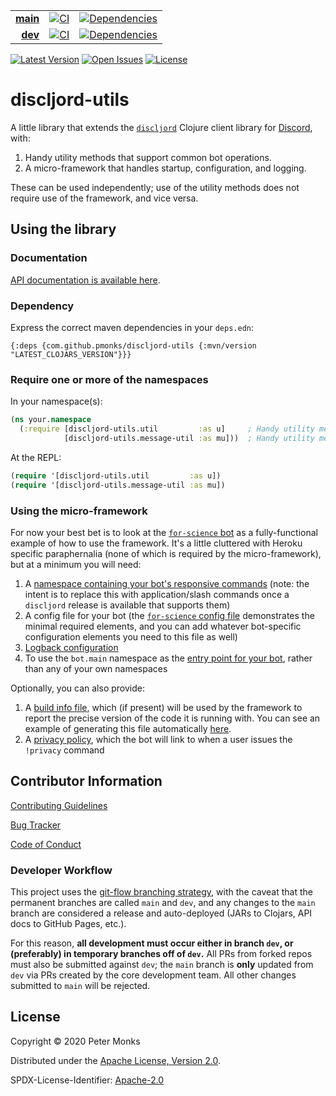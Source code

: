 | | | |
|---:|:---:|:---:|
| [**main**](https://github.com/pmonks/discljord-utils/tree/main) | [![CI](https://github.com/pmonks/discljord-utils/workflows/CI/badge.svg?branch=main)](https://github.com/pmonks/discljord-utils/actions?query=workflow%3ACI+branch%3Amain) | [![Dependencies](https://github.com/pmonks/discljord-utils/workflows/dependencies/badge.svg?branch=main)](https://github.com/pmonks/discljord-utils/actions?query=workflow%3Adependencies+branch%3Amain) |
| [**dev**](https://github.com/pmonks/discljord-utils/tree/dev)  | [![CI](https://github.com/pmonks/discljord-utils/workflows/CI/badge.svg?branch=dev)](https://github.com/pmonks/discljord-utils/actions?query=workflow%3ACI+branch%3dev) | [![Dependencies](https://github.com/pmonks/discljord-utils/workflows/dependencies/badge.svg?branch=dev)](https://github.com/pmonks/discljord-utils/actions?query=workflow%3Adependencies+branch%3Adev) |

[![Latest Version](https://img.shields.io/clojars/v/com.github.pmonks/discljord-utils)](https://clojars.org/com.github.pmonks/discljord-utils/) [![Open Issues](https://img.shields.io/github/issues/pmonks/discljord-utils.svg)](https://github.com/pmonks/discljord-utils/issues) [![License](https://img.shields.io/github/license/pmonks/discljord-utils.svg)](https://github.com/pmonks/discljord-utils/blob/main/LICENSE)


# discljord-utils

A little library that extends the [`discljord`](https://github.com/IGJoshua/discljord) Clojure client library for [Discord](https://discord.com/), with:

1. Handy utility methods that support common bot operations.
2. A micro-framework that handles startup, configuration, and logging.

These can be used independently; use of the utility methods does not require use of the framework, and vice versa.

## Using the library

### Documentation

[API documentation is available here](https://pmonks.github.io/discljord-utils/).

### Dependency

Express the correct maven dependencies in your `deps.edn`:

```edn
{:deps {com.github.pmonks/discljord-utils {:mvn/version "LATEST_CLOJARS_VERSION"}}}
```

### Require one or more of the namespaces

In your namespace(s):

```clojure
(ns your.namespace
  (:require [discljord-utils.util         :as u]     ; Handy utility methods that are not Discord / discljord specific
            [discljord-utils.message-util :as mu]))  ; Handy utility methods related to Discord / discljord messages
```

At the REPL:

```clojure
(require '[discljord-utils.util         :as u])
(require '[discljord-utils.message-util :as mu])
```

### Using the micro-framework

For now your best bet is to look at the [`for-science` bot](https://github.com/pmonks/for-science) as a fully-functional example of how to use the framework.  It's a little cluttered with Heroku specific paraphernalia (none of which is required by the micro-framework), but at a minimum you will need:

1. A [namespace containing your bot's responsive commands](https://github.com/pmonks/for-science/blob/main/src/for_science/commands.clj) (note: the intent is to replace this with application/slash commands once a `discljord` release is available that supports them)
2. A config file for your bot (the [`for-science` config file](https://github.com/pmonks/for-science/blob/main/resources/config.edn) demonstrates the minimal required elements, and you can add whatever bot-specific configuration elements you need to this file as well)
3. [Logback configuration](https://github.com/pmonks/for-science/blob/main/resources/logback.xml)
4. To use the `bot.main` namespace as the [entry point for your bot](https://github.com/pmonks/for-science/blob/1b4d73030da1ed8abe4310ad75bf44eb8087fcdd/deps.edn#L28-L30), rather than any of your own namespaces

Optionally, you can also provide:

1. A [build info file](https://github.com/pmonks/for-science/blob/main/resources/build-info.edn), which (if present) will be used by the framework to report the precise version of the code it is running with. You can see an example of generating this file automatically [here](https://github.com/pmonks/for-science/blob/1b4d73030da1ed8abe4310ad75bf44eb8087fcdd/bin/release.sh#L50-L58).
2. A [privacy policy](https://github.com/pmonks/for-science/blob/main/PRIVACY.md), which the bot will link to when a user issues the `!privacy` command

## Contributor Information

[Contributing Guidelines](https://github.com/pmonks/discljord-utils/blob/main/.github/CONTRIBUTING.md)

[Bug Tracker](https://github.com/pmonks/discljord-utils/issues)

[Code of Conduct](https://github.com/pmonks/discljord-utils/blob/main/.github/CODE_OF_CONDUCT.md)

### Developer Workflow

This project uses the [git-flow branching strategy](https://nvie.com/posts/a-successful-git-branching-model/), with the caveat that the permanent branches are called `main` and `dev`, and any changes to the `main` branch are considered a release and auto-deployed (JARs to Clojars, API docs to GitHub Pages, etc.).

For this reason, **all development must occur either in branch `dev`, or (preferably) in temporary branches off of `dev`.**  All PRs from forked repos must also be submitted against `dev`; the `main` branch is **only** updated from `dev` via PRs created by the core development team.  All other changes submitted to `main` will be rejected.

## License

Copyright © 2020 Peter Monks

Distributed under the [Apache License, Version 2.0](http://www.apache.org/licenses/LICENSE-2.0).

SPDX-License-Identifier: [Apache-2.0](https://spdx.org/licenses/Apache-2.0)
